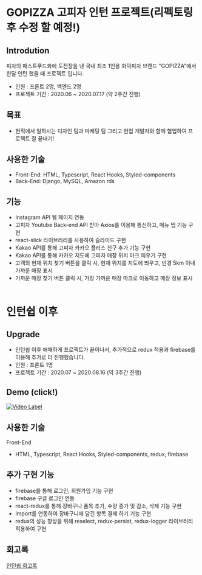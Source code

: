 # GOPIZZA 고피자 인턴 프로젝트(리펙토링 후 수정 할 예정!)

## Introdution

피자의 패스트푸드화에 도전장을 낸 국내 최초 1인용 화덕피자 브랜드 "GOPIZZA"에서 한달 인턴 했을 때 프로젝트 입니다.

- 인원 : 프론트 2명, 백엔드 2명
- 프로젝트 기간 : 2020.06 ~ 2020.07.17 (약 2주간 진행)

## 목표

- 현직에서 일하시는 디자인 팀과 마케팅 팀 그리고 현업 개발자와 함께 협업하여 프로젝트 잘 끝내기!

## 사용한 기술

- Front-End: HTML, Typescript, React Hooks, Styled-components
- Back-End: Django, MySQL, Amazon rds

## 기능

- Instagram API 웹 페이지 연동
- 고피자 Youtube Back-end API 받아 Axios를 이용해 통신하고, 메뉴 탭 기능 구현
- react-slick 라이브러리를 사용하여 슬라이드 구현
- Kakao API를 통해 고피자 카카오 플러스 친구 추가 기능 구현
- Kakao API를 통해 카카오 지도에 고피자 매장 위치 마크 띄우기 구현
- 고객의 현재 위치 찾기 버튼을 클릭 시, 현재 위치를 지도에 띄우고, 반경 5km 이내 가까운 매장 표시
- 가까운 매장 찾기 버튼 클릭 시, 가장 가까운 매장 마크로 이동하고 매장 정보 표시
  <br/><br/>

# 인턴쉽 이후

## Upgrade

- 인턴쉽 이후 애매하게 프로젝트가 끝이나서, 추가적으로 redux 적용과 firebase를 이용해 추가로 더 진행했습니다.
- 인원 : 프론트 1명
- 프로젝트 기간 : 2020.07 ~ 2020.08.16 (약 3주간 진행)

## Demo (click!)

[![Video Label](https://dcamp.kr/api/sites/default/files/_1539233623.png)](https://youtu.be/ehIKADIH6eE)

## 사용한 기술

Front-End

- HTML, Typescript, React Hooks, Styled-components, redux, firebase

## 추가 구현 기능

- firebase를 통해 로그인, 회원가입 기능 구현
- firebase 구글 로그인 연동
- react-redux를 통해 장바구니 품목 추가, 수량 증가 및 감소, 삭제 기능 구현
- Import를 연동하여 장바구니에 담긴 항목 결제 하기 기능 구현
- redux의 성능 향상을 위해 reselect, redux-persist, redux-logger 라이브러리 적용하여 구현

## 회고록

[인턴쉽 회고록](https://ljtaek2.tistory.com/154)
